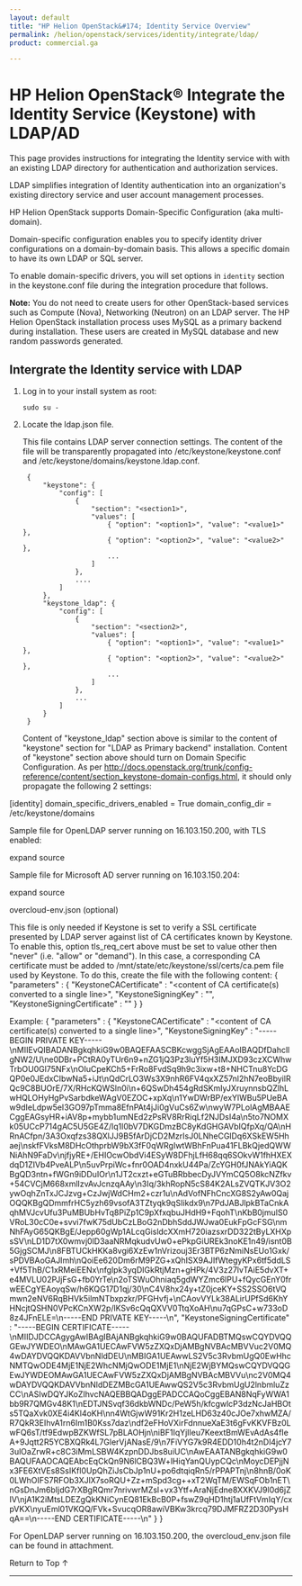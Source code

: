 ```yaml
---
layout: default
title: "HP Helion OpenStack&#174; Identity Service Overview"
permalink: /helion/openstack/services/identity/integrate/ldap/
product: commercial.ga

---
```

<!--UNDER REVISION-->

<script>

function PageRefresh {
onLoad="window.refresh"
}

PageRefresh();

</script>

<!--
<p style="font-size: small;"> <a href="/helion/openstack/services/compute/overview/">&#9664; PREV</a> | <a href="/helion/openstack/services/overview/">&#9650; UP</a> | <a href="/helion/openstack/services/imaging/overview/"> NEXT &#9654</a> </p>
-->

# HP Helion OpenStack&#174; Integrate the Identity Service (Keystone) with LDAP/AD

This page provides instructions for integrating the Identity service with with an existing LDAP directory for authentication and authorization services.

LDAP simplifies integration of Identity authentication into an organization's existing directory service and user account management processes.


HP Helion OpenStack supports Domain-Specific Configuration (aka multi-domain). 

Domain-specific configuration enables you to specify identity driver configurations on a domain-by-domain basis. This allows a specific domain to have its own LDAP or SQL server. 

To enable domain-specific drivers, you will set options in `identity` section in the keystone.conf file during the integration procedure that follows.

**Note:** You do not need to create users for other OpenStack-based services such as Compute (Nova), Networking (Neutron) on an LDAP server. The HP Helion OpenStack installation process uses MySQL as a primary backend during installation. These users are created in MySQL database and new random passwords generated.



## Intergrate the Identity service with LDAP


1. Log in to your install system as root:

	`sudo su -`

2. Locate the ldap.json file.

	This file contains LDAP server connection settings. The content of the file will be transparently propagated into /etc/keystone/keystone.conf and /etc/keystone/domains/keystone.ldap.conf.

		{
		    "keystone": {
		        "config": [
		            {
		                "section": "<section1>",
		                "values": [
		                    { "option": "<option1>", "value": "<value1>" },
		                    { "option": "<option2>", "value": "<value2>" },
		                    ...
		                ]
		            },
		            ....
		        ]
		    },
		    "keystone_ldap": {
		        "config": [
		            {
		                "section": "<section2>",
		                "values": [
		                    { "option": "<option1>", "value": "<value1>" },
		                    { "option": "<option2>", "value": "<value2>" },
		                    ...
		                ]
		            },
		            ...
		        ]
		    }
		}

    Content of "keystone_ldap" section above is similar to the content of "keystone" section for "LDAP as Primary backend" installation.
    Content of "keystone" section above should turn on Domain Specific Configuration. As per http://docs.openstack.org/trunk/config-reference/content/section_keystone-domain-configs.html, it should only propagate the following 2 settings:

[identity]
domain_specific_drivers_enabled = True
domain_config_dir = /etc/keystone/domains

 

Sample file for OpenLDAP server running on 16.103.150.200, with TLS enabled:


expand source


Sample file for Microsoft AD server running on 16.103.150.204:

 
expand source

 
overcloud-env.json (optional)

This file is only needed if Keystone is set to verify a SSL certificate presented by LDAP server against list of CA certificates known by Keystone. To enable this, option tls_req_cert above must be set to  value other then "never" (i.e. "allow" or "demand"). In this case, a corresponding CA certificate must be added to /mnt/state/etc/keystone/ssl/certs/ca.pem file used by Keystone. To do this, create the file with the following content:
{
   "parameters" : {
      "KeystoneCACertificate" : "<content of CA certificate(s) converted to a single line>",
      "KeystoneSigningKey" : "<content of Signing Key converted to a single line>",
      "KeystoneSigningCertificate" : "<content of Signing Certificate converted to a single line>"
    }
}

Example:
{
   "parameters" : {
      "KeystoneCACertificate" : "<content of CA certificate(s) converted to a single line>",
      "KeystoneSigningKey" : "-----BEGIN PRIVATE KEY-----\nMIIEvQIBADANBgkqhkiG9w0BAQEFAASCBKcwggSjAgEAAoIBAQDfDahcllgNW2/U\ne0DBr+PCtRA0yTUr6n9+nZG1jQ3Pz3luYf5H3IMJXD93czXCWhwTrbOU0Gl75NFx\nOIuCpeKCh5+FrRo8FvdSq9h9c3ixw+t8+NHCTnu8YcDGQP0e0JEdxCIbwNa5+iJt\nQdCrLO3Ws3X9nhR6FV4qxXZ57nl2hN7eoBbyilRQc9C8BUOrE/7X/RHcKQWSln0i\n+6QSwDh454gRdSKmIyJXruynnsbQZlhLwHQLOHyHgPvSarbdkeWAgV0EZOC+xpXq\n1YwDWrBP/exYlWBu5PUeBAw9dIeLdpw5eI3GO97pTmma8EfnPAt4jJi0gVuCs6Zw\nwyW7PLolAgMBAAECggEAGsyHR+iAV8p+mybb1umNEd2zPsRV8RrRiqLf2NJDsI4a\n5to7NOMXk05UCcP714gAC5U5GE4Z/lq1l0bV7DKGDmzBC8yKdGHGAVbIQfpXq/QA\nHRnACfpn/3A3Oxqfzs38QXlJJ9B5fArDjCD2MzrIsJ0LNheCGlDq6XSkEW5Hhaej\nskfFVksM8DHcOthprbW9bX3fF0qWRgIwtWBhFnPua41FLBkQjedQWWNiAhN9FaDv\njfjyRE+/EHIOcwObdVi4ESyW8DFhjLfH68qq6SOkvW1fhHXEXdqD1ZIVb4PveALP\n5uvPrpiWc+fnr0OAD4nxkU44Pa/ZcYGH0fJNAkYiAQKBgQD3ntn+fWGn9iDDuIOr\n1JT2cxzt+eGTuBRbbecDyJVYmCQ5O8kcNZfkv+54CVCjM668xmlIzvAvJcnzqAAy\n3Iq/3khRopN5cS84K2ALsZVQTKJV3O2ywOqhZnTxJCJzvg+CzJwjWdCHm2+czr1u\nAdVofNFhCncXG8S2yAw0QajOQQKBgQDmmfrHC5yzh69vsofA3TZtyqk9qSIikdx9\n7PdJABJlpkBTaCnkAqhMVJcvUfu3PuMBUbHvTq8PiZp1C9pXfxqbuJHdH9+FqohT\nKbB0jmulS0VRoL30cC0e+svvi7fwK75dUbCzLBoG2nDbhSddJWJwa0EukFpGcFSG\nmNhFAyG65QKBgE/Jepp60gWp1ALcqGisldcXXmH720iazsxrDD322tByLXHXpsSV\nLD1D7tX0wmvj0lD3aaNRMqkudvUw0+ePkpGiUREk3noKE1n49/isnt0B5GjgSCMJ\n8FBTUCkHKKa8vgi6XzEw1nVrizouj3Er3BTP6zNmiNsEUo1Gxk/sPDVBAoGAJImh\nQoiEe620Dm6rM9PZG+xQhISX9AJIfWtegyKPx6tf5ddLS+Vf5ThB/C1xRMeiEENx\nfglpk3yqDIGkRtjMzn+gHPk/4V3z27lvTAiE5dvXT+e4MVLU02PJjFsG+fb0YrTe\n2oTSWuOhniaq5gdWYZmc6lPU+fQycGEnY0frwEECgYEAoyqSw/h6KQG17D1qj/30\nC4V8hx24y+tZ0jceKY+SS2SSO6tVQmwn2eNV6RqBHVk5ilmNTbxpzkr/PFGHvfj+\nCAovVYLk38ALirUPfSd6KhYHNcjtQSHN0VPcKCnXW2p/lKSv6cQqQXVV0TtqXoAH\nu7qGPsC+w733oD8z4JFnELE=\n-----END PRIVATE KEY-----\n",
      "KeystoneSigningCertificate" : "-----BEGIN CERTIFICATE-----\nMIIDJDCCAgygAwIBAgIBAjANBgkqhkiG9w0BAQUFADBTMQswCQYDVQQGEwJYWDEO\nMAwGA1UECAwFVW5zZXQxDjAMBgNVBAcMBVVuc2V0MQ4wDAYDVQQKDAVVbnNldDEU\nMBIGA1UEAwwLS2V5c3RvbmUgQ0EwHhcNMTQwODE4MjE1NjE2WhcNMjQwODE1MjE1\nNjE2WjBYMQswCQYDVQQGEwJYWDEOMAwGA1UECAwFVW5zZXQxDjAMBgNVBAcMBVVu\nc2V0MQ4wDAYDVQQKDAVVbnNldDEZMBcGA1UEAwwQS2V5c3RvbmUgU2lnbmluZzCC\nASIwDQYJKoZIhvcNAQEBBQADggEPADCCAQoCggEBAN8NqFyWWA1bb9R7QMGv48K1\nEDTJNSvqf36dkbWNDc/PeW5h/kfcgwlcP3dzNcJaHBOts5TQaXvk0XE4i4Kl4oKH\nn4WtGjwW91Kr2H1zeLHD63z40cJOe7xhwMZA/R7QkR3EIhvA1rn6Im1B0Kss7daz\ndf2eFHoVXirFdnnueXaE3t6gFvKKVFBz0LwFQ6sT/tf9EdwpBZKWfSL7pBLAOHjn\niBF1IqYjIleu7KeextBmWEvAdAs4fIeA+9Jqtt2R5YCBXQRk4L7GlerVjANasE/9\n7FiVYG7k9R4EDD10h4t2nDl4jcY73ulOaZrwR+c8C3iMmLSBW4KzpnDDJbs8uiUC\nAwEAATANBgkqhkiG9w0BAQUFAAOCAQEAbcEqCkQn9N6lCBQ3W+lHiqYanQUypCQc\nMoycDEPjjNx3FE6XtVEs8SsIKfl0UpQhZiJsCbJp1nU+po6dtqiqRn5/rPPAPTnj\n8hnB/0oK0LWhOIFS7RFOb3XJlX7soRQU+Zz+mSpd3cg++xT2WqTM/EWSqFOb1nET\nGsDnJm6bIjdG7rXBgRQmr7nrivwrMZsl+vx3Ytf+AraNjEdne8XXKVJ9l0d6jZIV\njA1K2iMtsLDEZgQkKNiCynEQ81EkBcB0P+fswZ9qHD1htj1aUfFtVmIqY/cxpVKX\nyuEml01VKQQ/FVk+SvucqOR8awiVBKw3krcq79DJMFRZ2D30PysHqA==\n-----END CERTIFICATE-----\n"
    }
}

 

For OpenLDAP server running on 16.103.150.200, the overcloud_env.json file can be found in attachment.

<a href="#top" style="padding:14px 0px 14px 0px; text-decoration: none;"> Return to Top &#8593; </a>

----
